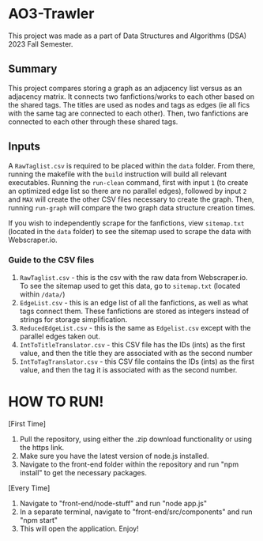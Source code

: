 # AO3-Trawler
This project was made as a part of Data Structures and Algorithms (DSA) 2023 Fall Semester.


## Summary
This project compares storing a graph as an adjacency list versus as an adjacency matrix. It connects two fanfictions/works to each other based on the shared tags. The titles are used as nodes and tags as edges (ie all fics with the same tag are connected to each other). Then, two fanfictions are connected to each other through these shared tags.

## Inputs
A `RawTaglist.csv` is required to be placed within the `data` folder. From there, running the makefile with the `build` instruction will build all relevant executables. Running the `run-clean` command, first with input `1` (to create an optimized edge list so there are no parallel edges), followed by input `2` and `MAX` will create the other CSV files necessary to create the graph. Then, running `run-graph` will compare the two graph data structure creation times.

If you wish to independently scrape for the fanfictions, view `sitemap.txt` (located in the `data` folder) to see the sitemap used to scrape the data with Webscraper.io.

### Guide to the CSV files
1. `RawTaglist.csv` - this is the csv with the raw data from Webscraper.io. To see the sitemap used to get this data, go to `sitemap.txt` (located within `/data/`)
2. `EdgeList.csv` - this is an edge list of all the fanfictions, as well as what tags connect them. These fanfictions are stored as integers instead of strings for storage simplification.
3. `ReducedEdgeList.csv` - this is the same as `Edgelist.csv` except with the parallel edges taken out.
4. `IntToTitleTranslator.csv` - this CSV file has the IDs (ints) as the first value, and then the title they are associated with as the second number
5. `IntToTagTranslator.csv` - this CSV file contains the IDs (ints) as the first value, and then the tag it is associated with as the second number.

# HOW TO RUN!
[First Time]
1. Pull the repository, using either the .zip download functionality or using the https link.
2. Make sure you have the latest version of node.js installed.
3. Navigate to the front-end folder within the repository and run "npm install" to get the necessary packages.

[Every Time]
1. Navigate to "front-end/node-stuff" and run "node app.js"
2. In a separate terminal, navigate to "front-end/src/components" and run "npm start"
3. This will open the application. Enjoy!
